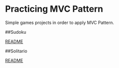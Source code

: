 # Practicing MVC Pattern

Simple games projects in order to apply MVC Pattern.


##Sudoku

[README](Sudoku/README.md)


##Solitario

[README](Solitario/README.md)